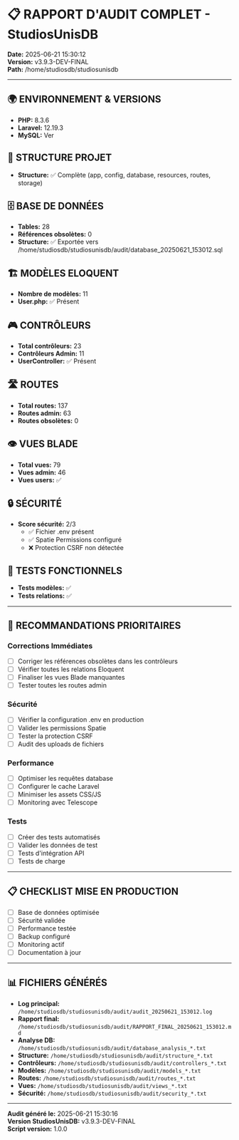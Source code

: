 # 📋 RAPPORT D'AUDIT COMPLET - StudiosUnisDB
**Date:** 2025-06-21 15:30:12  
**Version:** v3.9.3-DEV-FINAL  
**Path:** /home/studiosdb/studiosunisdb  

---

## 🌍 ENVIRONNEMENT & VERSIONS

- **PHP:** 8.3.6
- **Laravel:** 12.19.3
- **MySQL:** Ver

## 📁 STRUCTURE PROJET

- **Structure:** ✅ Complète (app, config, database, resources, routes, storage)

## 🗄️ BASE DE DONNÉES

- **Tables:** 28
- **Références obsolètes:** 0
- **Structure:** ✅ Exportée vers /home/studiosdb/studiosunisdb/audit/database_20250621_153012.sql

## 🏗️ MODÈLES ELOQUENT

- **Nombre de modèles:** 11
- **User.php:** ✅ Présent

## 🎮 CONTRÔLEURS

- **Total contrôleurs:** 23
- **Contrôleurs Admin:** 11
- **UserController:** ✅ Présent

## 🛣️ ROUTES

- **Total routes:** 137
- **Routes admin:** 63
- **Routes obsolètes:** 0

## 👁️ VUES BLADE

- **Total vues:** 79
- **Vues admin:** 46
- **Vues users:** ✅

## 🔒 SÉCURITÉ

- **Score sécurité:** 2/3
  - ✅ Fichier .env présent
  - ✅ Spatie Permissions configuré
  - ❌ Protection CSRF non détectée

## 🧪 TESTS FONCTIONNELS

- **Tests modèles:** ✅
- **Tests relations:** ✅


---

## 🎯 RECOMMANDATIONS PRIORITAIRES

### Corrections Immédiates
- [ ] Corriger les références obsolètes dans les contrôleurs
- [ ] Vérifier toutes les relations Eloquent
- [ ] Finaliser les vues Blade manquantes
- [ ] Tester toutes les routes admin

### Sécurité
- [ ] Vérifier la configuration .env en production
- [ ] Valider les permissions Spatie
- [ ] Tester la protection CSRF
- [ ] Audit des uploads de fichiers

### Performance
- [ ] Optimiser les requêtes database
- [ ] Configurer le cache Laravel
- [ ] Minimiser les assets CSS/JS
- [ ] Monitoring avec Telescope

### Tests
- [ ] Créer des tests automatisés
- [ ] Valider les données de test
- [ ] Tests d'intégration API
- [ ] Tests de charge

---

## 📋 CHECKLIST MISE EN PRODUCTION

- [ ] Base de données optimisée
- [ ] Sécurité validée
- [ ] Performance testée
- [ ] Backup configuré
- [ ] Monitoring actif
- [ ] Documentation à jour

---

## 📊 FICHIERS GÉNÉRÉS

- **Log principal:** `/home/studiosdb/studiosunisdb/audit/audit_20250621_153012.log`
- **Rapport final:** `/home/studiosdb/studiosunisdb/audit/RAPPORT_FINAL_20250621_153012.md`
- **Analyse DB:** `/home/studiosdb/studiosunisdb/audit/database_analysis_*.txt`
- **Structure:** `/home/studiosdb/studiosunisdb/audit/structure_*.txt`
- **Contrôleurs:** `/home/studiosdb/studiosunisdb/audit/controllers_*.txt`
- **Modèles:** `/home/studiosdb/studiosunisdb/audit/models_*.txt`
- **Routes:** `/home/studiosdb/studiosunisdb/audit/routes_*.txt`
- **Vues:** `/home/studiosdb/studiosunisdb/audit/views_*.txt`
- **Sécurité:** `/home/studiosdb/studiosunisdb/audit/security_*.txt`

---

**Audit généré le:** 2025-06-21 15:30:16  
**Version StudiosUnisDB:** v3.9.3-DEV-FINAL  
**Script version:** 1.0.0  

